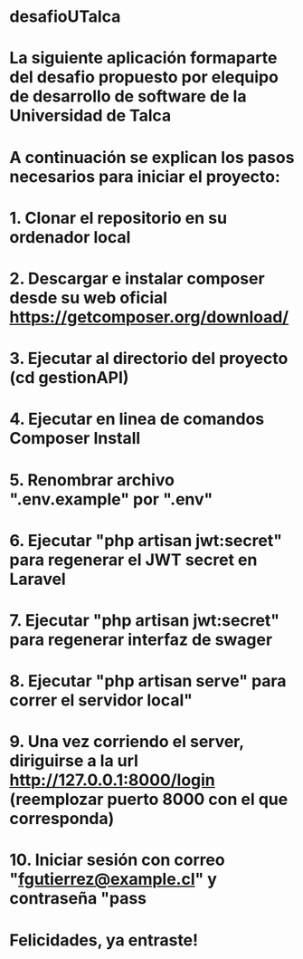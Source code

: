 # desafioUTalca

# La siguiente aplicación formaparte del desafio propuesto por elequipo de desarrollo de software de la Universidad de Talca

# A continuación se explican los pasos necesarios para iniciar el proyecto:
#
# 1. Clonar el repositorio en su ordenador local
# 2. Descargar e instalar composer desde su web oficial https://getcomposer.org/download/
# 3. Ejecutar al directorio del proyecto (cd gestionAPI)
# 4. Ejecutar en linea de comandos Composer Install
# 5. Renombrar archivo ".env.example" por ".env"
# 6. Ejecutar "php artisan jwt:secret" para regenerar el JWT secret en Laravel
# 7. Ejecutar "php artisan jwt:secret" para regenerar interfaz de swager
# 8. Ejecutar "php artisan serve" para correr el servidor local"
# 9. Una vez corriendo el server, diriguirse a la url http://127.0.0.1:8000/login (reemplozar puerto 8000 con el que corresponda)
# 10. Iniciar sesión con correo "fgutierrez@example.cl" y contraseña "pass
# Felicidades, ya entraste!
#